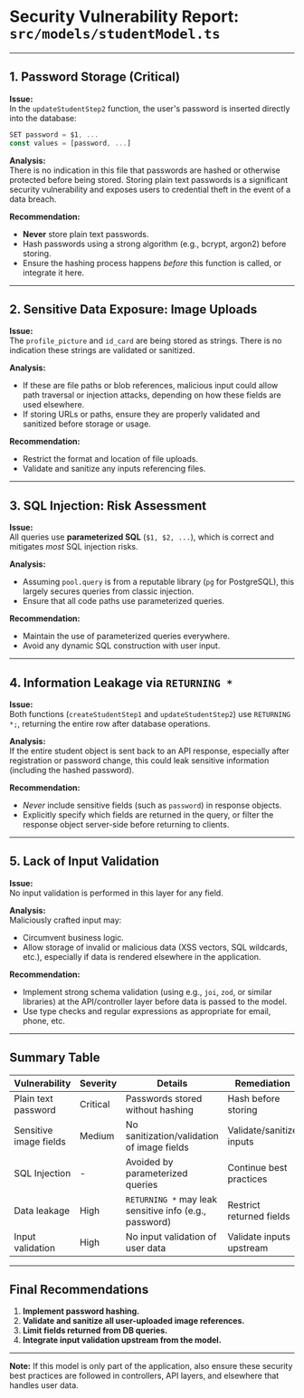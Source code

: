 # Security Vulnerability Report: `src/models/studentModel.ts`

---

## 1. Password Storage (Critical)

**Issue:**  
In the `updateStudentStep2` function, the user's password is inserted directly into the database:

```ts
SET password = $1, ...
const values = [password, ...]
```

**Analysis:**  
There is no indication in this file that passwords are hashed or otherwise protected before being stored. Storing plain text passwords is a significant security vulnerability and exposes users to credential theft in the event of a data breach.

**Recommendation:**  
- **Never** store plain text passwords.
- Hash passwords using a strong algorithm (e.g., bcrypt, argon2) before storing.
- Ensure the hashing process happens *before* this function is called, or integrate it here.

---

## 2. Sensitive Data Exposure: Image Uploads

**Issue:**  
The `profile_picture` and `id_card` are being stored as strings. There is no indication these strings are validated or sanitized.

**Analysis:**  
- If these are file paths or blob references, malicious input could allow path traversal or injection attacks, depending on how these fields are used elsewhere.
- If storing URLs or paths, ensure they are properly validated and sanitized before storage or usage.

**Recommendation:**  
- Restrict the format and location of file uploads.
- Validate and sanitize any inputs referencing files.

---

## 3. SQL Injection: Risk Assessment

**Issue:**  
All queries use **parameterized SQL** (`$1, $2, ...`), which is correct and mitigates *most* SQL injection risks.

**Analysis:**  
- Assuming `pool.query` is from a reputable library (`pg` for PostgreSQL), this largely secures queries from classic injection.
- Ensure that all code paths use parameterized queries.

**Recommendation:**  
- Maintain the use of parameterized queries everywhere.
- Avoid any dynamic SQL construction with user input.

---

## 4. Information Leakage via `RETURNING *`

**Issue:**  
Both functions (`createStudentStep1` and `updateStudentStep2`) use `RETURNING *;`, returning the entire row after database operations.

**Analysis:**  
If the entire student object is sent back to an API response, especially after registration or password change, this could leak sensitive information (including the hashed password).

**Recommendation:**  
- *Never* include sensitive fields (such as `password`) in response objects.
- Explicitly specify which fields are returned in the query, or filter the response object server-side before returning to clients.

---

## 5. Lack of Input Validation

**Issue:**  
No input validation is performed in this layer for any field.

**Analysis:**  
Maliciously crafted input may:
- Circumvent business logic.
- Allow storage of invalid or malicious data (XSS vectors, SQL wildcards, etc.), especially if data is rendered elsewhere in the application.

**Recommendation:**  
- Implement strong schema validation (using e.g., `joi`, `zod`, or similar libraries) at the API/controller layer before data is passed to the model.
- Use type checks and regular expressions as appropriate for email, phone, etc.

---

## Summary Table

| Vulnerability          | Severity | Details                                                          | Remediation                |
|------------------------|----------|------------------------------------------------------------------|----------------------------|
| Plain text password    | Critical | Passwords stored without hashing                                 | Hash before storing        |
| Sensitive image fields | Medium   | No sanitization/validation of image fields                       | Validate/sanitize inputs   |
| SQL Injection          | -        | Avoided by parameterized queries                                 | Continue best practices    |
| Data leakage           | High     | `RETURNING *` may leak sensitive info (e.g., password)           | Restrict returned fields   |
| Input validation       | High     | No input validation of user data                                 | Validate inputs upstream   |

---

## Final Recommendations

1. **Implement password hashing.**
2. **Validate and sanitize all user-uploaded image references.**
3. **Limit fields returned from DB queries.**
4. **Integrate input validation upstream from the model.**

---

**Note:** If this model is only part of the application, also ensure these security best practices are followed in controllers, API layers, and elsewhere that handles user data.
